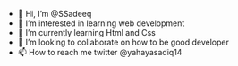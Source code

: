 - 👋 Hi, I’m @SSadeeq
- 👀 I’m interested in learning web development 
- 🌱 I’m currently learning Html and Css
- 💞️ I’m looking to collaborate on how to be good developer
- 📫 How to reach me twitter @yahayasadiq14

<!---
SSadeeq/SSadeeq is a ✨ special ✨ repository because its `README.md` (this file) appears on your GitHub profile.
You can click the Preview link to take a look at your changes.
--->

